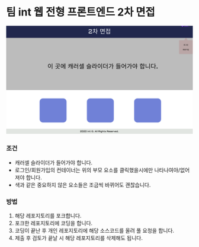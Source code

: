 <h1> 팀 int 웹 전형 프론트엔드 2차 면접 </h1>
<img src="./img/test.png" />
<h3>조건</h3>
<ul>
    <li>캐러셀 슬라이더가 들어가야 합니다.</li>
    <li>로그인/회원가입의 컨테이너는 위의 부모 요소를 클릭했을시에만 나타나여야/없어져야 합니다.</li>
    <li>색과 같은 중요하지 않은 요소들은 조금씩 바뀌어도 괜찮습니다.</li>
</ul>
<h3>방법</h3>
<ol>
    <li>해당 레포지토리를 포크합니다.</li>
    <li>포크한 레포지토리에 코딩을 합니다.</li>
    <li>코딩이 끝난 후 개인 레포지토리에 해당 소스코드를 올려 풀 요청을 합니다.</li>
    <li>제출 후 검토가 끝날 시 해당 레포지토리를 삭제해도 됩니다.</li>
</ol>
